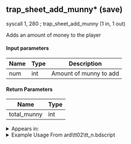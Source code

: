 ## trap_sheet_add_munny* (save)

syscall 1, 280 ; trap_sheet_add_munny (1 in, 1 out)

Adds an amount of money to the player

#### Input parameters
| Name | Type | Description
|------|------|------------
| num   | int   | Amount of munny to add


#### Return Parameters
| Name | Type
|------|-----
| total_munny   | int   


<details>
	<summary>Appears in:</summary>
| filename | Entity (obj)
|----------|-------------
| ard\tt02\tt_n.bdscript       |           
| msn\TT06_BAGGAGE_01\tt06.bdscript       |           
| msn\TT06_BAGGAGE_02\tt06.bdscript       |           
| msn\TT06_LETTER_01\tt06.bdscript       |           
| msn\TT06_LETTER_02\tt06.bdscript       |           
| msn\TT06_PERFORM_01\tt06.bdscript       |           
| msn\TT06_PERFORM_02\tt06.bdscript       |           
| msn\TT06_WORK_BAGGAGE\tt06.bdscript       |           
| msn\TT06_WORK_LETTER\tt06.bdscript       |           
| msn\TT06_WORK_PERFORM\tt06.bdscript       |           
| msn\TT07_CLEAN_01\tt07.bdscript       |           
| msn\TT07_CLEAN_02\tt07.bdscript       |           
| msn\TT07_POSTER_01\tt07.bdscript       |           
| msn\TT07_POSTER_02\tt07.bdscript       |           
| msn\TT07_WORK_CLEAN\tt07.bdscript       |           
| msn\TT07_WORK_POSTER\tt07.bdscript       |           
| msn\TT07_WORK_WORM\tt07.bdscript       |           
| msn\TT07_WORM_01\tt07.bdscript       |           
| msn\TT07_WORM_02\tt07.bdscript       |           

</details>

<details>
	<summary>Example Usage From ard\tt02\tt_n.bdscript</summary>
TR3:
 pushImm 362
 pushImm 100
 syscall 0, 97 ; trap_item_reduce (2 in, 0 out)
 syscall 1, 261 ; trap_sheet_munny (0 in, 1 out)
 neg 
 syscall 1, 280 ; trap_sheet_add_munny (1 in, 1 out)
 drop 
 ret
</details>

